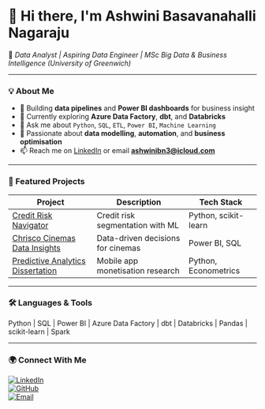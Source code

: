 # 👋 Hi there, I'm Ashwini Basavanahalli Nagaraju  

🎯 *Data Analyst | Aspiring Data Engineer | MSc Big Data & Business Intelligence (University of Greenwich)*  

---

### 💡 About Me
- 🔭 Building **data pipelines** and **Power BI dashboards** for business insight  
- 🌱 Currently exploring **Azure Data Factory**, **dbt**, and **Databricks**  
- 💬 Ask me about `Python`, `SQL`, `ETL`, `Power BI`, `Machine Learning`  
- 🧩 Passionate about **data modelling**, **automation**, and **business optimisation**  
- 📫 Reach me on [LinkedIn](https://www.linkedin.com/in/ashwini-bn/) or email **ashwinibn3@icloud.com**

---

### 🚀 Featured Projects
| Project | Description | Tech Stack |
|----------|--------------|-------------|
| [Credit Risk Navigator](https://github.com/ashwinibn3/Credit-Risk-Segmentation-and-Exposure-analysis) | Credit risk segmentation with ML | Python, scikit-learn |
| [Chrisco Cinemas Data Insights](https://github.com/ashwinibn3/Chrisco-Cinemas-Data-Insights) | Data-driven decisions for cinemas | Power BI, SQL |
| [Predictive Analytics Dissertation](https://github.com/ashwinibn3/Monetize-Me-Predictive-Econometric-Framework) | Mobile app monetisation research | Python, Econometrics |

---

### 🛠️ Languages & Tools
Python | SQL | Power BI | Azure Data Factory | dbt | Databricks | Pandas | scikit-learn | Spark  

---

### 🌍 Connect With Me
[![LinkedIn](https://img.shields.io/badge/LinkedIn-blue)](https://www.linkedin.com/in/ashwini-bn/)  
[![GitHub](https://img.shields.io/badge/GitHub-black)](https://github.com/ashwinibn3)  
[![Email](https://img.shields.io/badge/Email-contact-lightgrey)](mailto:ashwinibn3@icloud.com)
